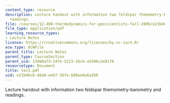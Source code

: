 ```yaml
---
content_type: resource
description: Lecture handout with information two feldspar themometry-barometry and
  readings.
file: /courses/12-480-thermodynamics-for-geoscientists-fall-2006/e21b46c6d8a8eeb736feb88ae0a6a2b8_lec3.pdf
file_type: application/pdf
learning_resource_types:
- Lecture Notes
license: https://creativecommons.org/licenses/by-nc-sa/4.0/
ocw_type: OCWFile
parent_title: Lecture Notes
parent_type: CourseSection
parent_uid: 13d68a73-247e-5223-26c6-a5506c2e8176
resourcetype: Document
title: lec3.pdf
uid: e21b46c6-d8a8-eeb7-36fe-b88ae0a6a2b8
---
```

Lecture handout with information two feldspar themometry-barometry and readings.